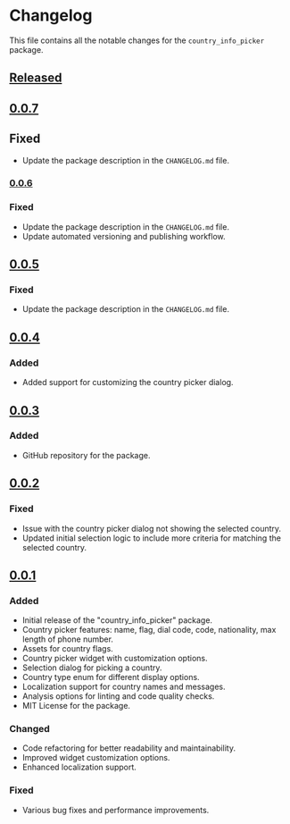 # Changelog

This file contains all the notable changes for the `country_info_picker` package.

## [Released]

## [0.0.7]

## Fixed
- Update the package description in the `CHANGELOG.md` file.

### [0.0.6]

### Fixed
- Update the package description in the `CHANGELOG.md` file.
- Update automated versioning and publishing workflow.


## [0.0.5]

### Fixed
- Update the package description in the `CHANGELOG.md` file.

## [0.0.4]

### Added
- Added support for customizing the country picker dialog.

## [0.0.3]

### Added
- GitHub repository for the package.

## [0.0.2] 

### Fixed
- Issue with the country picker dialog not showing the selected country.
- Updated initial selection logic to include more criteria for matching the selected country.

## [0.0.1] 

### Added
- Initial release of the "country_info_picker" package.
- Country picker features: name, flag, dial code, code, nationality, max length of phone number.
- Assets for country flags.
- Country picker widget with customization options.
- Selection dialog for picking a country.
- Country type enum for different display options.
- Localization support for country names and messages.
- Analysis options for linting and code quality checks.
- MIT License for the package.

### Changed
- Code refactoring for better readability and maintainability.
- Improved widget customization options.
- Enhanced localization support.

### Fixed
- Various bug fixes and performance improvements.

[released]: https://github.com/mzzznn/country_info_picker/
[0.0.7]: https://github.com/MZzzNn/country_info_picker/compare/v0.0.6...v0.0.7
[0.0.6]: https://github.com/MZzzNn/country_info_picker/compare/v0.0.5...v0.0.6
[0.0.5]: https://github.com/MZzzNn/country_info_picker/compare/v0.0.4...v0.0.5
[0.0.4]: https://github.com/MZzzNn/country_info_picker/compare/v0.0.3...v0.0.4
[0.0.3]: https://github.com/mzzznn/country_info_picker/compare/v0.0.2...v0.0.3
[0.0.2]: https://github.com/mzzznn/country_info_picker/compare/v0.0.1...v0.0.2
[0.0.1]: https://github.com/mzzznn/country_info_picker/releases/tag/v0.0.1